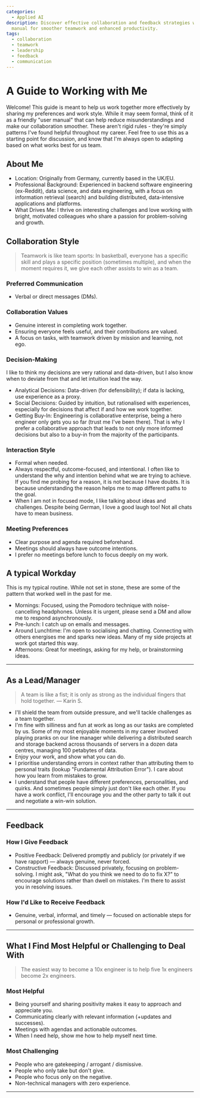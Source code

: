 ```yaml
---
categories:
  - Applied AI
description: Discover effective collaboration and feedback strategies with this user
  manual for smoother teamwork and enhanced productivity.
tags:
  - collaboration
  - teamwork
  - leadership
  - feedback
  - communication
---
```


# A Guide to Working with Me

Welcome! This guide is meant to help us work together more effectively by sharing my preferences and work style. While it may seem formal, think of it as a friendly "user manual" that can help reduce misunderstandings and make our collaboration smoother. These aren't rigid rules - they're simply patterns I've found helpful throughout my career. Feel free to use this as a starting point for discussion, and know that I'm always open to adapting based on what works best for us team.

## About Me

- Location: Originally from Germany, currently based in the UK/EU.
- Professional Background: Experienced in backend software engineering (ex-Reddit), data science, and data engineering, with a focus on information retrieval (search) and building distributed, data-intensive applications and platforms.
- What Drives Me: I thrive on interesting challenges and love working with bright, motivated colleagues who share a passion for problem-solving and growth.

## Collaboration Style

> Teamwork is like team sports: In basketball, everyone has a specific skill and plays a specific position (sometimes multiple), and when the moment requires it, we give each other assists to win as a team.

### Preferred Communication

- Verbal or direct messages (DMs).

### Collaboration Values

- Genuine interest in completing work together.
- Ensuring everyone feels useful, and their contributions are valued.
- A focus on tasks, with teamwork driven by mission and learning, not ego.

### Decision-Making

I like to think my decisions are very rational and data-driven, but I also know when to deviate from that and let intuition lead the way.

- Analytical Decisions: Data-driven (for defensibility); if data is lacking, use experience as a proxy.
- Social Decisions: Guided by intuition, but rationalised with experiences, especially for decisions that affect if and how we work together.
- Getting Buy-In: Engineering is collaborative enterprise, being a hero engineer only gets you so far (trust me I've been there). That is why I prefer a collaborative approach that leads to not only more informed decisions but also to a buy-in from the majority of the participants.

### Interaction Style

- Formal when needed.
- Always respectful, outcome-focused, and intentional. I often like to understand the why and intention behind what we are trying to achieve. If you find me probing for a reason, it is not because I have doubts. It is because understanding the reason helps me to map different paths to the goal.
- When I am not in focused mode, I like talking about ideas and challenges. Despite being German, I love a good laugh too! Not all chats have to mean business.

### Meeting Preferences

- Clear purpose and agenda required beforehand.
- Meetings should always have outcome intentions.
- I prefer no meetings before lunch to focus deeply on my work.

## A typical Workday

This is my typical routine. While not set in stone, these are some of the pattern that worked well in the past for me.

- Mornings: Focused, using the Pomodoro technique with noise-cancelling headphones. Unless it is urgent, please send a DM and allow me to respond asynchronously.
- Pre-lunch: I catch up on emails and messages.
- Around Lunchtime: I'm open to socialising and chatting. Connecting with others energises me and sparks new ideas. Many of my side projects at work got started this way.
- Afternoons: Great for meetings, asking for my help, or brainstorming ideas.
  ⠀

---

## As a Lead/Manager

> A team is like a fist; it is only as strong as the individual fingers that hold together. — Karin S.

- I'll shield the team from outside pressure, and we'll tackle challenges as a team together.
- I'm fine with silliness and fun at work as long as our tasks are completed by us. Some of my most enjoyable moments in my career involved playing pranks on our line manager while delivering a distributed search and storage backend across thousands of servers in a dozen data centres, managing 100 petabytes of data.
- Enjoy your work, and show what you can do.
- I prioritise understanding errors in context rather than attributing them to personal traits (lookup "Fundamental Attribution Error"). I care about how you learn from mistakes to grow.
- I understand that people have different preferences, personalities, and quirks. And sometimes people simply just don't like each other. If you have a work conflict, I'll encourage you and the other party to talk it out and negotiate a win-win solution.

---

## Feedback

### How I Give Feedback

- Positive Feedback: Delivered promptly and publicly (or privately if we have rapport) — always genuine, never forced.
- Constructive Feedback: Discussed privately, focusing on problem-solving. I might ask, "What do you think we need to do to fix X?" to encourage solutions rather than dwell on mistakes. I'm there to assist you in resolving issues.

### How I'd Like to Receive Feedback

- Genuine, verbal, informal, and timely — focused on actionable steps for personal or professional growth.

---

## What I Find Most Helpful or Challenging to Deal With

> The easiest way to become a 10x engineer is to help five 1x engineers become 2x engineers.

### Most Helpful

- Being yourself and sharing positivity makes it easy to approach and appreciate you.
- Communicating clearly with relevant information (+updates and successes).
- Meetings with agendas and actionable outcomes.
- When I need help, show me how to help myself next time.

### Most Challenging

- People who are gatekeeping / arrogant / dismissive.
- People who only take but don't give.
- People who focus only on the negative.
- Non-technical managers with zero experience.

---
